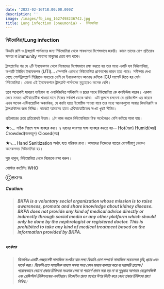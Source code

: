 ```yaml
---
date: '2022-02-16T18:00:00.000Z'
description: ''
image: /images/fb_img_1627498236742.jpg
title: Lung infection (pneumonia) -  নিউমোনিয়া
---
```



### নিউমোনিয়া/Lung infection

কিডনি রুগি ও ট্রান্সপ্লান্ট পার্সনদের জন্য নিউমোনিয়া থেকে সাবধানতা বিশেষভাবে জরুরি। কারন তাদের রোগ প্রতিরোধ ক্ষমতা বা immunity অন্যান্য মানুষের চেয়ে কম থাকে।

ট্রান্সপ্লান্টের পর যে ২টি ইনফেকশন থেকে নিজেদের বিশেষভাবে রক্ষা করতে হয় তার মধ্যে একটি হল নিউমোনিয়া, অপরটি ইউরিন ইনফেকশন (UTI)... স্পেশালি এরমধ্যে নিউমোনিয়া প্রাণনাশের কারন হতে পারে। সমীক্ষায় দেখা গেছে পোস্টট্রান্সপ্লান্ট পিরিয়ডে সবচেয়ে বেশি যে ইনফেকশনে আক্রান্ত রুগিকে ICU সাপোর্ট দিতে হয় সেটা নিউমোনিয়া। এজন্য এই ইনফেকশনে ট্রান্সপ্লান্ট পার্সনদের মৃত্যুহারও অনেক বেশি।

তবে অনেকেই সাধারণ ভাইরাল বা এলার্জিজনিত সর্দিকাশি ও জ্বরের সাথে নিউমোনিয়া কে কনফিউজ করেন। এরকম ভেবে মনমত এন্টিবায়োটিক খাওয়া মানে নিজের সর্বনাশ ডেকে আনা। এটা ভুললে চলবেনা যে রেজিস্টেন্স এর কারনে এখন অনেক এন্টিবায়োটিক অকার্যকর, যে কয়টা হয়ত ইফেক্টিভ পাওয়া যাবে তার মধ্যে অনেকগুলো আবার কিডনিরুগি ও ট্রান্সপ্লান্টদের জন্য নিষিদ্ধ। কাজেই আমাদের হাতে এন্টিবায়োটিকের সংখ্যা খুবই সীমিত।

প্রতিকারের চেয়ে প্রতিরোধই উত্তম। ২টা কাজ করলে নিউমোনিয়ার রিস্ক অর্ধেকেরও বেশি কমিয়ে আনা যায়।

★১... সঠিক নিয়মে মাস্ক ব্যবহার করা। ৪ ধরনের জায়গায় মাস্ক ব্যাবহার করতে হয়-- Hot(গরম) Humid(আর্দ্র) Crowded(জনবহুল) Closed(বদ্ধ)

★২... Hand Sanitization অর্থাৎ হাত পরিষ্কার রাখা। আমাদের নিজেদের হাতের রোগজীবাণু থেকেও অনেকসময় নিউমোনিয়া হয়।

সুস্থ থাকুন, নিউমোনিয়া থেকে নিজেকে রক্ষা করুন।

পোস্টার কার্টেসিঃ WHO

ⒸBKPA

##### **Caution:**

> ###### **BKPA is a voluntary social organization whose mission is to raise awareness, promote and share knowledge about kidney disease. BKPA does not provide any kind of medical advice directly or indirectly through social media or any other platform which should only be done by the nephrologist or registered doctor. This is prohibited to take any kind of medical treatment based on the information provided by BKPA.**

##### **সতর্কতাঃ**

> ###### **বিকেপিএ একটি স্বেচ্ছাসেবী সামাজিক সংগঠন যার লক্ষ্য কিডনি রোগ সম্পর্কে সামাজিক সচেতনতা বৃদ্ধি,প্রচার এবং সতর্ক করা। বিকেপিএতে সামাজিক মাধ্যম অথবা অন্য কোন মাধ্যম ব্যবহার করে বা সরাসরি প্রত্যক্ষ / পরোক্ষভাবে কোনো প্রকার চিকিৎসা সংক্রান্ত সেবা বা পরামর্শ প্রদান করা হয় না যা শুধুমাত্র আপনার নেফ্রোলজিস্ট এবং রেজিস্টার্ড চিকিৎসকের এখতিয়ার।বিকেপিএ প্রদত্ত তথ্যের উপর ভিত্তি করে কোন প্রকার চিকিৎসা গ্রহণ নিষিদ্ধ।**
